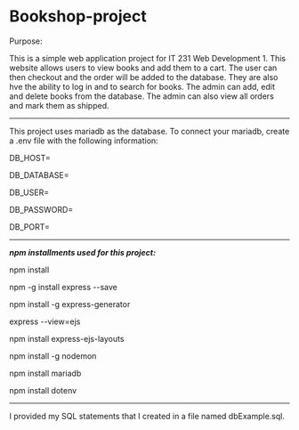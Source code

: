 # Bookshop-project

Purpose:

This is a simple web application project for IT 231 Web Development 1. This website allows users to view books and add them to a cart. The user can then checkout and the order will be added to the database. They are also hve the ability to log in and to search for books. The admin can add, edit and delete books from the database. The admin can also view all orders and mark them as shipped. 

----------------------------------------------------------------------

This project uses mariadb as the database. To connect your mariadb, create a .env file with the following information:

DB_HOST=

DB_DATABASE=

DB_USER=

DB_PASSWORD=

DB_PORT=       

---------------------------------------------------------------------
***npm installments used for this project:*** 

npm install

npm -g install express --save

npm install -g express-generator

express --view=ejs 

npm install express-ejs-layouts

npm install -g nodemon

npm install mariadb

npm install dotenv



----------------------------------------------------------------------
I provided my SQL statements that I created in a file named dbExample.sql.